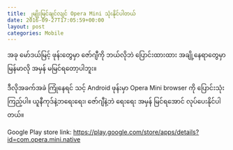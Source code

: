 ```yaml
---
title: ၂မျိုးမြင်ချင်လျင် Opera Mini သုံးနိုင်ပါတယ်
date: 2016-09-27T17:05:59+00:00
layout: post
categories: Mobile
---
```

အခု မော်ဒယ်မြင့် ဖုန်းတွေမှာ ဇော်ဂျီကို ဘယ်လိုဘဲ ပြောင်းထားထား အချို့နေရာတွေမှာ မြန်မာလို အမှန် မမြင်ရတော့ပါဘူး။


ဒီလိုအခက်အခဲ ကြုံနေရင် သင့် Android ဖုန်းမှာ Opera Mini browser ကို ပြောင်းသုံးကြည့်ပါ။ ယူနီကုဒ်နဲ့ဘရေးရေး၊ ဇော်ဂျီနဲ့ဘဲ ရေးရေး အမှန် မြင်ရအောင် လုပ်ပေးနိုင်ပါတယ်။

Google Play store link: <https://play.google.com/store/apps/details?id=com.opera.mini.native>